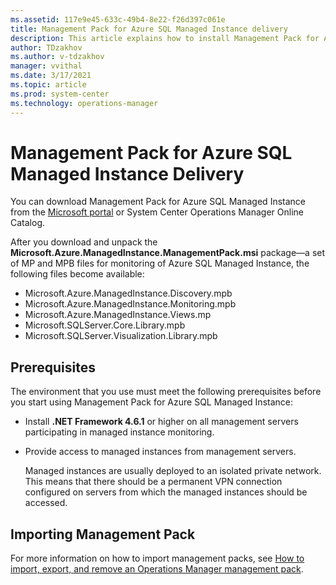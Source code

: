 ```yaml
---
ms.assetid: 117e9e45-633c-49b4-8e22-f26d397c061e
title: Management Pack for Azure SQL Managed Instance delivery
description: This article explains how to install Management Pack for Azure SQL Managed Instance
author: TDzakhov
ms.author: v-tdzakhov
manager: vvithal
ms.date: 3/17/2021
ms.topic: article
ms.prod: system-center
ms.technology: operations-manager
---
```


# Management Pack for Azure SQL Managed Instance Delivery

You can download Management Pack for Azure SQL Managed Instance from the [Microsoft portal](https://www.microsoft.com/download/details.aspx?id=101203) or System Center Operations Manager Online Catalog.

After you download and unpack the **Microsoft.Azure.ManagedInstance.ManagementPack.msi** package—a set of MP and MPB files for monitoring of Azure SQL Managed Instance, the following files become available: 

- Microsoft.Azure.ManagedInstance.Discovery.mpb
- Microsoft.Azure.ManagedInstance.Monitoring.mpb
- Microsoft.Azure.ManagedInstance.Views.</i>mp
- Microsoft.SQLServer.Core.Library.mpb
- Microsoft.SQLServer.Visualization.Library.mpb

## Prerequisites

The environment that you use must meet the following prerequisites before you start using Management Pack for Azure SQL Managed Instance:

- Install **.NET Framework 4.6.1** or higher on all management servers participating in managed instance monitoring.

- Provide access to managed instances from management servers.

    Managed instances are usually deployed to an isolated private network. This means that there should be a permanent VPN connection configured on servers from which the managed instances should be accessed. 
    
## Importing Management Pack

For more information on how to import management packs, see [How to import, export, and remove an Operations Manager management pack](manage-mp-import-remove-delete.md).

